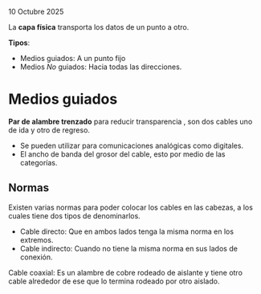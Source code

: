 10 Octubre 2025

La **capa física** transporta los datos de un punto a otro.

**Tipos**:
- Medios guiados: A un punto fijo
- Medios *No* guiados: Hacia todas las direcciones.

# Medios guiados

**Par de alambre trenzado**  para reducir transparencia , son dos cables uno de ida y otro de regreso.

- Se pueden utilizar para comunicaciones analógicas como digitales.
- El ancho de banda del grosor del cable, esto por medio de las categorías.

## Normas
Existen varias normas para poder colocar los cables en las cabezas, a los cuales tiene dos tipos de denominarlos.

- Cable directo: Que en ambos lados tenga la misma norma en los extremos.
- Cable indirecto: Cuando no tiene la misma norma en sus lados de conexión.


Cable coaxial: Es un alambre de cobre rodeado de aislante y tiene otro cable alrededor de ese que lo termina rodeado por otro aislado.
